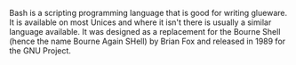 Bash is a scripting programming language that is good for writing glueware.  It is available on most Unices and where it isn't there is usually a similar language available.  It was designed as a replacement for the Bourne Shell (hence the name Bourne Again SHell) by Brian Fox and released in 1989 for the GNU Project.